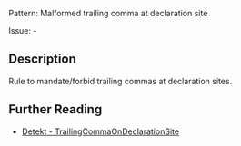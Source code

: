 Pattern: Malformed trailing comma at declaration site

Issue: -

## Description

Rule to mandate/forbid trailing commas at declaration sites.

## Further Reading

* [Detekt - TrailingCommaOnDeclarationSite](https://detekt.dev/docs/rules/formatting/#trailingcommaondeclarationsite)
